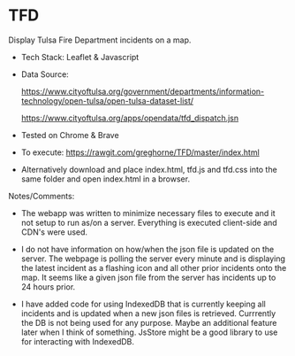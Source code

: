 # TFD

Display Tulsa Fire Department incidents on a map.

* Tech Stack: Leaflet & Javascript

* Data Source: 

    https://www.cityoftulsa.org/government/departments/information-technology/open-tulsa/open-tulsa-dataset-list/

    https://www.cityoftulsa.org/apps/opendata/tfd_dispatch.jsn

* Tested on Chrome & Brave

* To execute: https://rawgit.com/greghorne/TFD/master/index.html

* Alternatively download and place index.html, tfd.js and tfd.css into the same folder and open index.html in a browser.


Notes/Comments:

* The webapp was written to minimize necessary files to execute and it not setup to run as/on a server.  Everything is executed client-side and CDN's were used.

* I do not have information on how/when the json file is updated on the server.  The webpage is polling the server every minute and is displaying the latest incident as a flashing icon and all other prior incidents onto the map.  It seems like a given json file from the server has incidents up to 24 hours prior.

* I have added code for using IndexedDB that is currently keeping all incidents and is updated when a new json files is retrieved.  Currrently the DB is not being used for any purpose.  Maybe an additional feature later when I think of something.  JsStore might be a good library to use for interacting with IndexedDB.




